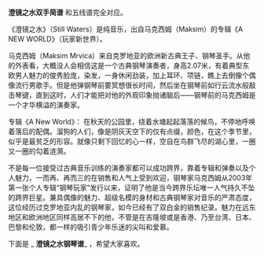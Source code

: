 

**澄镜之水双手简谱** 和五线谱完全对应。  
  
《澄镜之水》（Still Waters）是纯音乐，出自马克西姆（Maksim）的专辑《A NEW WORLD》（玩家新世界）。  
  
马克西姆（Maksim
Mrvica）来自克罗地亚的欧洲新古典王子、钢琴圣手。从他的外表看，大概没人会相信这是一个古典钢琴演奏者，身高2.07米，有着典型东欧男人魅力的俊秀脸庞，染发，一身休闲劲装，加上耳环、项链，瞧上去倒像个偶像流行男歌手。但是他弹钢琴前要冥想很长时间，然后坐在钢琴前如行云流水般敲击琴键，直到这时，人们才能把对他的外观印象抛诸脑后——钢琴前的马克西姆是一个才华横溢的演奏家。  
  
专辑《A New World》：
在秋天的公园里，绕着水塘起起落落的候鸟，不停地呼唤着落后的配偶。溜狗的人们，像是阴灰天空下的仅有点缀，颜色，在这个季节里，似乎是最贫乏的形容。就像只剩下回忆的心一样，空自在鸟群飞尽的湖心里，一圈又一圈的勾着涟漪。  
  
不是每一位接受过古典音乐训练的演奏家都可以成功跨界，靠着专辑和弹奏以及个人魅力，一而再、再而三的在销售和人气上受到欢迎，钢琴家马克西姆从2003年第一张个人专辑“钢琴玩家”发行以来，证明了他是当今跨界乐坛唯一人气持久不坠的跨界巨星。兼具偶像的魅力、超级名模的身材和古典钢琴家对音乐的严肃态度，这位经历过克罗地亚内乱的钢琴家，如今已经有了双白金的销售纪录。魅力在远东地区和欧洲地区同样高居不下的他，不管是在吉隆坡或是香港、乃至台湾、日本、巴黎和伦敦，都一样的吸引青少年乐迷的尖叫和爱慕。  
  
下面是 _ **澄镜之水钢琴谱**_ ，希望大家喜欢。

